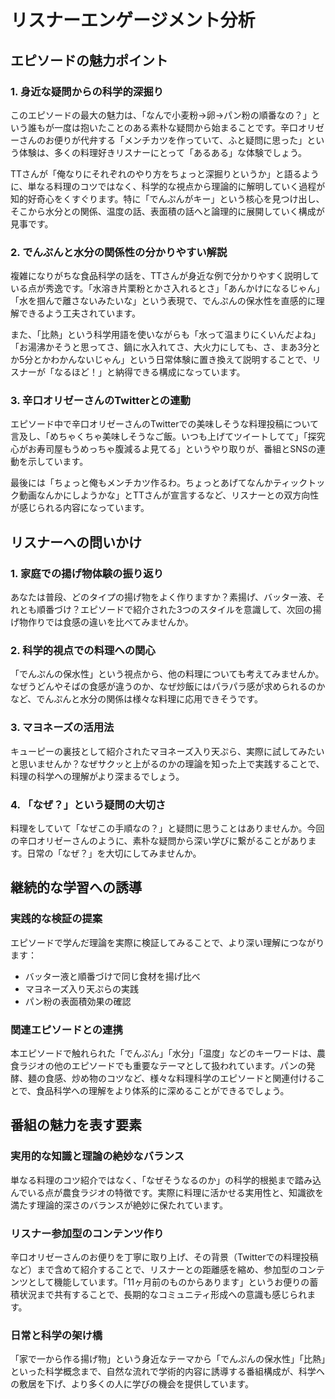 # リスナーエンゲージメント分析

## エピソードの魅力ポイント

### 1. 身近な疑問からの科学的深掘り

このエピソードの最大の魅力は、「なんで小麦粉→卵→パン粉の順番なの？」という誰もが一度は抱いたことのある素朴な疑問から始まることです。辛口オリゼーさんのお便りが代弁する「メンチカツを作っていて、ふと疑問に思った」という体験は、多くの料理好きリスナーにとって「あるある」な体験でしょう。

TTさんが「俺なりにそれぞれのやり方をちょっと深掘りというか」と語るように、単なる料理のコツではなく、科学的な視点から理論的に解明していく過程が知的好奇心をくすぐります。特に「でんぷんがキー」という核心を見つけ出し、そこから水分との関係、温度の話、表面積の話へと論理的に展開していく構成が見事です。

### 2. でんぷんと水分の関係性の分かりやすい解説

複雑になりがちな食品科学の話を、TTさんが身近な例で分かりやすく説明している点が秀逸です。「水溶き片栗粉とかさ入れるとさ」「あんかけになるじゃん」「水を掴んで離さないみたいな」という表現で、でんぷんの保水性を直感的に理解できるよう工夫されています。

また、「比熱」という科学用語を使いながらも「水って温まりにくいんだよね」「お湯沸かそうと思ってさ、鍋に水入れてさ、大火力にしても、さ、まあ3分とか5分とかわかんないじゃん」という日常体験に置き換えて説明することで、リスナーが「なるほど！」と納得できる構成になっています。

### 3. 辛口オリゼーさんのTwitterとの連動

エピソード中で辛口オリゼーさんのTwitterでの美味しそうな料理投稿について言及し、「めちゃくちゃ美味しそうなご飯。いつも上げてツイートしてて」「探究心がお寿司屋もうめっちゃ腹減るよ見てる」というやり取りが、番組とSNSの連動を示しています。

最後には「ちょっと俺もメンチカツ作るわ。ちょっとあげてなんかティックトック動画なんかにしようかな」とTTさんが宣言するなど、リスナーとの双方向性が感じられる内容になっています。

## リスナーへの問いかけ

### 1. 家庭での揚げ物体験の振り返り

あなたは普段、どのタイプの揚げ物をよく作りますか？素揚げ、バッター液、それとも順番づけ？エピソードで紹介された3つのスタイルを意識して、次回の揚げ物作りでは食感の違いを比べてみませんか。

### 2. 科学的視点での料理への関心

「でんぷんの保水性」という視点から、他の料理についても考えてみませんか。なぜうどんやそばの食感が違うのか、なぜ炒飯にはパラパラ感が求められるのかなど、でんぷんと水分の関係は様々な料理に応用できそうです。

### 3. マヨネーズの活用法

キューピーの裏技として紹介されたマヨネーズ入り天ぷら、実際に試してみたいと思いませんか？なぜサクッと上がるのかの理論を知った上で実践することで、料理の科学への理解がより深まるでしょう。

### 4. 「なぜ？」という疑問の大切さ

料理をしていて「なぜこの手順なの？」と疑問に思うことはありませんか。今回の辛口オリゼーさんのように、素朴な疑問から深い学びに繋がることがあります。日常の「なぜ？」を大切にしてみませんか。

## 継続的な学習への誘導

### 実践的な検証の提案

エピソードで学んだ理論を実際に検証してみることで、より深い理解につながります：
- バッター液と順番づけで同じ食材を揚げ比べ
- マヨネーズ入り天ぷらの実践
- パン粉の表面積効果の確認

### 関連エピソードとの連携

本エピソードで触れられた「でんぷん」「水分」「温度」などのキーワードは、農食ラジオの他のエピソードでも重要なテーマとして扱われています。パンの発酵、麺の食感、炒め物のコツなど、様々な料理科学のエピソードと関連付けることで、食品科学への理解をより体系的に深めることができるでしょう。

## 番組の魅力を表す要素

### 実用的な知識と理論の絶妙なバランス

単なる料理のコツ紹介ではなく、「なぜそうなるのか」の科学的根拠まで踏み込んでいる点が農食ラジオの特徴です。実際に料理に活かせる実用性と、知識欲を満たす理論的深さのバランスが絶妙に保たれています。

### リスナー参加型のコンテンツ作り

辛口オリゼーさんのお便りを丁寧に取り上げ、その背景（Twitterでの料理投稿など）まで含めて紹介することで、リスナーとの距離感を縮め、参加型のコンテンツとして機能しています。「11ヶ月前のものからあります」というお便りの蓄積状況まで共有することで、長期的なコミュニティ形成への意識も感じられます。

### 日常と科学の架け橋

「家で一から作る揚げ物」という身近なテーマから「でんぷんの保水性」「比熱」といった科学概念まで、自然な流れで学術的内容に誘導する番組構成が、科学への敷居を下げ、より多くの人に学びの機会を提供しています。